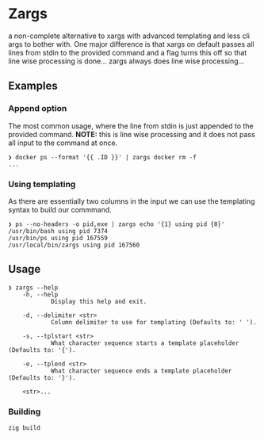 # Zargs
a non-complete alternative to xargs with advanced templating and less
cli args to bother with. One major difference is that xargs on default
passes all lines from stdin to the provided command and a flag turns
this off so that line wise processing is done... zargs always does
line wise processing...

## Examples

### Append option

The most common usage, where the line from stdin is just appended to
the provided command. **NOTE:** this is line wise processing and it
does not pass all input to the command at once.
```SH
❯ docker ps --format '{{ .ID }}' | zargs docker rm -f
...
```

### Using templating
As there are essentially two columns in the input we can use the templating
syntax to build our commmand.
```SH
❯ ps --no-headers -o pid,exe | zargs echo '{1} using pid {0}'
/usr/bin/bash using pid 7374
/usr/bin/ps using pid 167559
/usr/local/bin/zargs using pid 167560
```

## Usage

```SH
❯ zargs --help
    -h, --help
            Display this help and exit.

    -d, --delimiter <str>
            Column delimiter to use for templating (Defaults to: ' ').

    -s, --tplstart <str>
            What character sequence starts a template placeholder (Defaults to: '{').

    -e, --tplend <str>
            What character sequence ends a template placeholder (Defaults to: '}').

    <str>...
```

### Building

```SH
zig build
```

